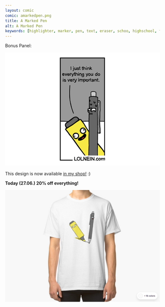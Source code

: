```yaml
---
layout: comic
comic: amarkedpen.png
title: A Marked Pen
alt: A Marked Pen
keywords: [highlighter, marker, pen, text, eraser, schoo, highschool, finals, exams]
---
```


Bonus Panel:

![A Marked Pen Bonus Panel](/images/amarkedpen_bonus.png)

This design is now available [in my shop!](https://www.redbubble.com/people/lolnein/works/39045928-a-marked-pen?asc=u&p=classic-tee) :)

<b>Today (27.06.) 20% off everything!</b>

[![A Marked Pen Shirt](/images/amarkedpen_shirt.png)](https://www.redbubble.com/people/lolnein/works/39045928-a-marked-pen?asc=u&p=classic-tee)
